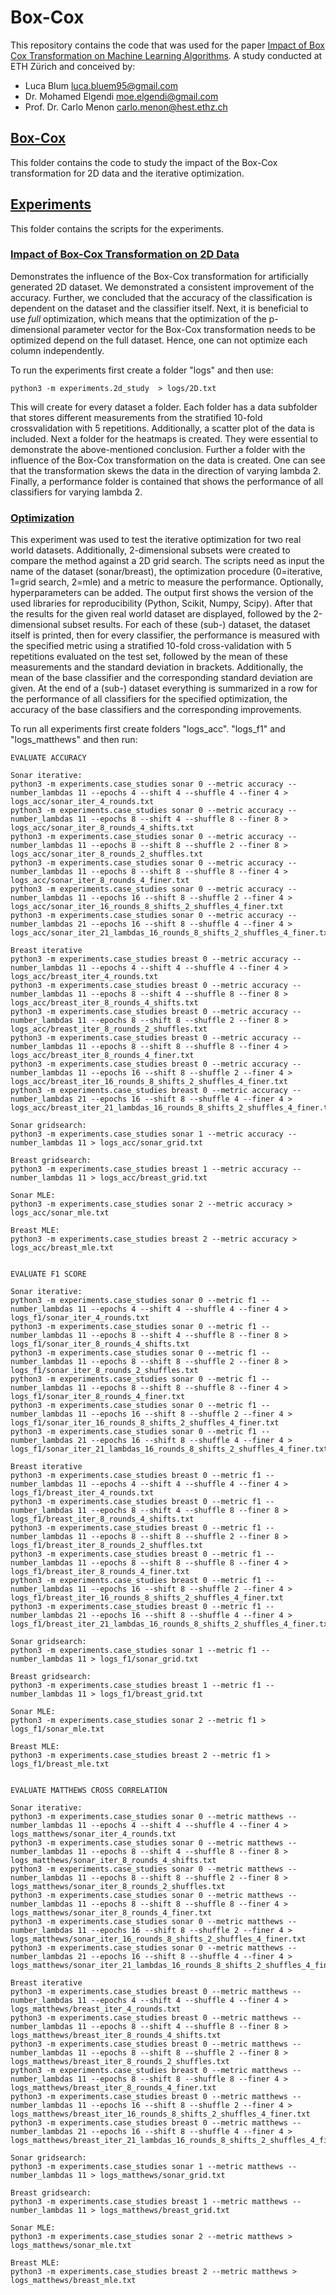 # Box-Cox

This repository contains the code that was used for the paper 
[Impact of Box Cox Transformation on Machine Learning Algorithms](Impact_of_Box_Cox_Transformation_on_Machine_Learning_Algorithms_iterative.pdf). A study conducted at ETH Zürich and conceived by:

- Luca Blum <luca.bluem95@gmail.com>
- Dr. Mohamed Elgendi <moe.elgendi@gmail.com>
- Prof. Dr. Carlo Menon <carlo.menon@hest.ethz.ch>



## [Box-Cox](boxcox)
This folder contains the code to study the impact of the Box-Cox transformation for 2D data and the iterative optimization.

## [Experiments](experiments)

This folder contains the scripts for the experiments.

### [Impact of Box-Cox Transformation on 2D Data](boxcox/impact_2D)

Demonstrates the influence of the Box-Cox transformation for artificially generated 
2D dataset. We demonstrated a consistent improvement of the accuracy. Further, we concluded that the accuracy of the classification is dependent on the 
dataset and the classifier itself. Next, it is beneficial to use *full* optimization,
which means that the optimization of the p-dimensional parameter vector for the Box-Cox transformation 
needs to be optimized depend on the full dataset. Hence, one can not optimize each column independently.

To run the experiments first create a folder "logs" and then use:

    python3 -m experiments.2d_study  > logs/2D.txt

This will create for every dataset a folder. Each folder has a data subfolder that stores different measurements from 
the stratified 10-fold crossvalidation with 5 repetitions. Additionally, a scatter plot of the data is included. Next a 
folder for the heatmaps is created. They were essential to demonstrate the above-mentioned conclusion. Further a folder 
with the influence of the Box-Cox transformation on the data is created. One can see that the transformation skews the 
data in the direction of varying lambda 2. Finally, a performance folder is contained that shows the performance
of all classifiers for varying lambda 2. 


### [Optimization](boxcox/optimization)
This experiment was used to test the iterative optimization for two real world datasets. Additionally, 2-dimensional
subsets were created to compare the method against a 2D grid search. The scripts need as input the name of the dataset 
(sonar/breast), the optimization procedure (0=iterative, 1=grid search, 2=mle) and a metric to measure the performance. 
Optionally, hyperparameters can be added. The output first shows the version of the used libraries for reproducibility 
(Python, Scikit, Numpy, Scipy). After that the results for the given real world dataset are displayed, followed by the 
2-dimensional subset results. For each of these (sub-) dataset, the dataset itself is printed, 
then for every classifier, the performance is measured with the specified metric using a 
stratified 10-fold cross-validation with 5 repetitions  evaluated on the test set, 
followed by the mean of these measurements and the standard deviation in brackets. 
Additionally, the mean of the base classifier and the corresponding standard deviation are given. 
At the end of a (sub-) dataset everything is summarized in a row for the performance of all classifiers 
for the specified optimization, the accuracy of the base classifiers and the corresponding improvements.

To run all experiments first create folders "logs_acc". "logs_f1" and "logs_matthews" and then run:
    
    EVALUATE ACCURACY

    Sonar iterative:
    python3 -m experiments.case_studies sonar 0 --metric accuracy --number_lambdas 11 --epochs 4 --shift 4 --shuffle 4 --finer 4 > logs_acc/sonar_iter_4_rounds.txt
    python3 -m experiments.case_studies sonar 0 --metric accuracy --number_lambdas 11 --epochs 8 --shift 4 --shuffle 8 --finer 8 > logs_acc/sonar_iter_8_rounds_4_shifts.txt
    python3 -m experiments.case_studies sonar 0 --metric accuracy --number_lambdas 11 --epochs 8 --shift 8 --shuffle 2 --finer 8 > logs_acc/sonar_iter_8_rounds_2_shuffles.txt
    python3 -m experiments.case_studies sonar 0 --metric accuracy --number_lambdas 11 --epochs 8 --shift 8 --shuffle 8 --finer 4 > logs_acc/sonar_iter_8_rounds_4_finer.txt
    python3 -m experiments.case_studies sonar 0 --metric accuracy --number_lambdas 11 --epochs 16 --shift 8 --shuffle 2 --finer 4 > logs_acc/sonar_iter_16_rounds_8_shifts_2_shuffles_4_finer.txt
    python3 -m experiments.case_studies sonar 0 --metric accuracy --number_lambdas 21 --epochs 16 --shift 8 --shuffle 4 --finer 4 > logs_acc/sonar_iter_21_lambdas_16_rounds_8_shifts_2_shuffles_4_finer.txt

    Breast iterative
    python3 -m experiments.case_studies breast 0 --metric accuracy --number_lambdas 11 --epochs 4 --shift 4 --shuffle 4 --finer 4 > logs_acc/breast_iter_4_rounds.txt
    python3 -m experiments.case_studies breast 0 --metric accuracy --number_lambdas 11 --epochs 8 --shift 4 --shuffle 8 --finer 8 > logs_acc/breast_iter_8_rounds_4_shifts.txt
    python3 -m experiments.case_studies breast 0 --metric accuracy --number_lambdas 11 --epochs 8 --shift 8 --shuffle 2 --finer 8 > logs_acc/breast_iter_8_rounds_2_shuffles.txt
    python3 -m experiments.case_studies breast 0 --metric accuracy --number_lambdas 11 --epochs 8 --shift 8 --shuffle 8 --finer 4 > logs_acc/breast_iter_8_rounds_4_finer.txt
    python3 -m experiments.case_studies breast 0 --metric accuracy --number_lambdas 11 --epochs 16 --shift 8 --shuffle 2 --finer 4 > logs_acc/breast_iter_16_rounds_8_shifts_2_shuffles_4_finer.txt
    python3 -m experiments.case_studies breast 0 --metric accuracy --number_lambdas 21 --epochs 16 --shift 8 --shuffle 4 --finer 4 > logs_acc/breast_iter_21_lambdas_16_rounds_8_shifts_2_shuffles_4_finer.txt

    Sonar gridsearch:
    python3 -m experiments.case_studies sonar 1 --metric accuracy --number_lambdas 11 > logs_acc/sonar_grid.txt

    Breast gridsearch:
    python3 -m experiments.case_studies breast 1 --metric accuracy --number_lambdas 11 > logs_acc/breast_grid.txt

    Sonar MLE:
    python3 -m experiments.case_studies sonar 2 --metric accuracy > logs_acc/sonar_mle.txt

    Breast MLE:
    python3 -m experiments.case_studies breast 2 --metric accuracy > logs_acc/breast_mle.txt


    EVALUATE F1 SCORE

    Sonar iterative:
    python3 -m experiments.case_studies sonar 0 --metric f1 --number_lambdas 11 --epochs 4 --shift 4 --shuffle 4 --finer 4 > logs_f1/sonar_iter_4_rounds.txt
    python3 -m experiments.case_studies sonar 0 --metric f1 --number_lambdas 11 --epochs 8 --shift 4 --shuffle 8 --finer 8 > logs_f1/sonar_iter_8_rounds_4_shifts.txt
    python3 -m experiments.case_studies sonar 0 --metric f1 --number_lambdas 11 --epochs 8 --shift 8 --shuffle 2 --finer 8 > logs_f1/sonar_iter_8_rounds_2_shuffles.txt
    python3 -m experiments.case_studies sonar 0 --metric f1 --number_lambdas 11 --epochs 8 --shift 8 --shuffle 8 --finer 4 > logs_f1/sonar_iter_8_rounds_4_finer.txt
    python3 -m experiments.case_studies sonar 0 --metric f1 --number_lambdas 11 --epochs 16 --shift 8 --shuffle 2 --finer 4 > logs_f1/sonar_iter_16_rounds_8_shifts_2_shuffles_4_finer.txt
    python3 -m experiments.case_studies sonar 0 --metric f1 --number_lambdas 21 --epochs 16 --shift 8 --shuffle 4 --finer 4 > logs_f1/sonar_iter_21_lambdas_16_rounds_8_shifts_2_shuffles_4_finer.txt

    Breast iterative
    python3 -m experiments.case_studies breast 0 --metric f1 --number_lambdas 11 --epochs 4 --shift 4 --shuffle 4 --finer 4 > logs_f1/breast_iter_4_rounds.txt
    python3 -m experiments.case_studies breast 0 --metric f1 --number_lambdas 11 --epochs 8 --shift 4 --shuffle 8 --finer 8 > logs_f1/breast_iter_8_rounds_4_shifts.txt
    python3 -m experiments.case_studies breast 0 --metric f1 --number_lambdas 11 --epochs 8 --shift 8 --shuffle 2 --finer 8 > logs_f1/breast_iter_8_rounds_2_shuffles.txt
    python3 -m experiments.case_studies breast 0 --metric f1 --number_lambdas 11 --epochs 8 --shift 8 --shuffle 8 --finer 4 > logs_f1/breast_iter_8_rounds_4_finer.txt
    python3 -m experiments.case_studies breast 0 --metric f1 --number_lambdas 11 --epochs 16 --shift 8 --shuffle 2 --finer 4 > logs_f1/breast_iter_16_rounds_8_shifts_2_shuffles_4_finer.txt
    python3 -m experiments.case_studies breast 0 --metric f1 --number_lambdas 21 --epochs 16 --shift 8 --shuffle 4 --finer 4 > logs_f1/breast_iter_21_lambdas_16_rounds_8_shifts_2_shuffles_4_finer.txt

    Sonar gridsearch:
    python3 -m experiments.case_studies sonar 1 --metric f1 --number_lambdas 11 > logs_f1/sonar_grid.txt

    Breast gridsearch:
    python3 -m experiments.case_studies breast 1 --metric f1 --number_lambdas 11 > logs_f1/breast_grid.txt

    Sonar MLE:
    python3 -m experiments.case_studies sonar 2 --metric f1 > logs_f1/sonar_mle.txt

    Breast MLE:
    python3 -m experiments.case_studies breast 2 --metric f1 > logs_f1/breast_mle.txt


    EVALUATE MATTHEWS CROSS CORRELATION

    Sonar iterative:
    python3 -m experiments.case_studies sonar 0 --metric matthews --number_lambdas 11 --epochs 4 --shift 4 --shuffle 4 --finer 4 > logs_matthews/sonar_iter_4_rounds.txt
    python3 -m experiments.case_studies sonar 0 --metric matthews --number_lambdas 11 --epochs 8 --shift 4 --shuffle 8 --finer 8 > logs_matthews/sonar_iter_8_rounds_4_shifts.txt
    python3 -m experiments.case_studies sonar 0 --metric matthews --number_lambdas 11 --epochs 8 --shift 8 --shuffle 2 --finer 8 > logs_matthews/sonar_iter_8_rounds_2_shuffles.txt
    python3 -m experiments.case_studies sonar 0 --metric matthews --number_lambdas 11 --epochs 8 --shift 8 --shuffle 8 --finer 4 > logs_matthews/sonar_iter_8_rounds_4_finer.txt
    python3 -m experiments.case_studies sonar 0 --metric matthews --number_lambdas 11 --epochs 16 --shift 8 --shuffle 2 --finer 4 > logs_matthews/sonar_iter_16_rounds_8_shifts_2_shuffles_4_finer.txt
    python3 -m experiments.case_studies sonar 0 --metric matthews --number_lambdas 21 --epochs 16 --shift 8 --shuffle 4 --finer 4 > logs_matthews/sonar_iter_21_lambdas_16_rounds_8_shifts_2_shuffles_4_finer.txt

    Breast iterative
    python3 -m experiments.case_studies breast 0 --metric matthews --number_lambdas 11 --epochs 4 --shift 4 --shuffle 4 --finer 4 > logs_matthews/breast_iter_4_rounds.txt
    python3 -m experiments.case_studies breast 0 --metric matthews --number_lambdas 11 --epochs 8 --shift 4 --shuffle 8 --finer 8 > logs_matthews/breast_iter_8_rounds_4_shifts.txt
    python3 -m experiments.case_studies breast 0 --metric matthews --number_lambdas 11 --epochs 8 --shift 8 --shuffle 2 --finer 8 > logs_matthews/breast_iter_8_rounds_2_shuffles.txt
    python3 -m experiments.case_studies breast 0 --metric matthews --number_lambdas 11 --epochs 8 --shift 8 --shuffle 8 --finer 4 > logs_matthews/breast_iter_8_rounds_4_finer.txt
    python3 -m experiments.case_studies breast 0 --metric matthews --number_lambdas 11 --epochs 16 --shift 8 --shuffle 2 --finer 4 > logs_matthews/breast_iter_16_rounds_8_shifts_2_shuffles_4_finer.txt
    python3 -m experiments.case_studies breast 0 --metric matthews --number_lambdas 21 --epochs 16 --shift 8 --shuffle 4 --finer 4 > logs_matthews/breast_iter_21_lambdas_16_rounds_8_shifts_2_shuffles_4_finer.txt

    Sonar gridsearch:
    python3 -m experiments.case_studies sonar 1 --metric matthews --number_lambdas 11 > logs_matthews/sonar_grid.txt

    Breast gridsearch:
    python3 -m experiments.case_studies breast 1 --metric matthews --number_lambdas 11 > logs_matthews/breast_grid.txt

    Sonar MLE:
    python3 -m experiments.case_studies sonar 2 --metric matthews > logs_matthews/sonar_mle.txt

    Breast MLE:
    python3 -m experiments.case_studies breast 2 --metric matthews > logs_matthews/breast_mle.txt






